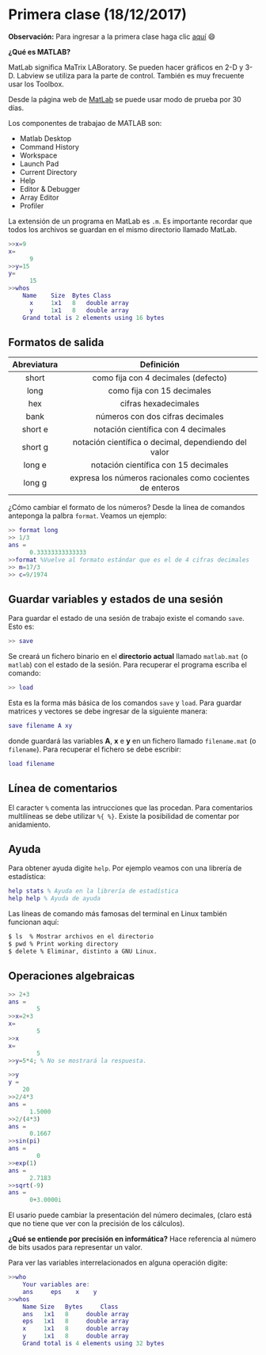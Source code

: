 # Primera clase (18/12/2017) #

**Observación:** Para ingresar a la primera clase haga clic [aquí](https://github.com/carlosal1015/MATLAB/blob/master/Clase%201/Primera%20clase.ipynb) :smile:

**¿Qué es MATLAB?**

MatLab significa MaTrix LABoratory. Se pueden hacer gráficos en 2-D y 3-D.
Labview se utiliza para la parte de control. También es muy frecuente usar los Toolbox.

Desde la página web de [MatLab](https://www.mathworks.com/academia/student_version.html) se puede usar modo de prueba por 30 días.

Los componentes de trabajao de MATLAB son:
- Matlab Desktop
- Command History
- Workspace
- Launch Pad
- Current Directory
- Help
- Editor & Debugger
- Array Editor
- Profiler

La extensión de un programa en MatLab es `.m`. Es importante recordar que todos los archivos se guardan en el mismo directorio llamado MatLab.

```Matlab
>>x=9
x=
      9
>>y=15
y=
      15
>>whos
    Name    Size  Bytes Class
      x     1x1   8   double array
      y     1x1   8   double array
    Grand total is 2 elements using 16 bytes
```

## Formatos de salida ##

|	Abreviatura	|	Definición									       	             |
|	:---:				|	:---:											      		             |
|	short				|	como fija con 4 decimales (defecto)              |
|	long				|	como fija con 15 decimales   				             |
|	hex					|	cifras hexadecimales								             |
| bank				|	números con dos cifras decimales	             	|
|short e			|	notación científica con 4 decimales              |
|short g      | notación científica o decimal, dependiendo del valor|
|long e				|	notación científica con 15 decimales|
|long g|expresa los números racionales como cocientes de enteros|

¿Cómo cambiar el formato de los números?
Desde la línea de comandos anteponga la palbra `format`. Veamos un ejemplo:
```Matlab
>> format long
>> 1/3
ans =
      0.33333333333333
>>format %Vuelve al formato estándar que es el de 4 cifras decimales
>> m=17/3
>> c=9/1974
```

## Guardar variables y estados de una sesión ##

Para guardar el estado de una sesión de trabajo existe el comando `save`. Esto es:

```Matlab
>> save
```
Se creará un fichero binario en el **directorio actual** llamado `matlab.mat` (o `matlab`) con el estado de la sesión. Para recuperar el programa escriba el comando:
```Matlab
>> load
```

Esta es la forma más básica de los comandos `save` y `load`. Para guardar matrices y vectores se debe ingresar de la siguiente manera:
```Matlab
save filename A xy
```
donde guardará las variables **A**, **x** e **y** en un fichero llamado `filename.mat` (o `filename`). Para recuperar el fichero se debe escribir:
```Matlab
load filename
```

## Línea de comentarios ##

El caracter `%` comenta las intrucciones que las procedan. Para comentarios multilíneas se debe utilizar `%{ %}`. Existe la posibilidad de comentar por anidamiento.

## Ayuda ##

Para obtener ayuda digite `help`. Por ejemplo veamos con una librería de estadística:
```Matlab
help stats % Ayuda en la librería de estadística
help help % Ayuda de ayuda
```


Las líneas de comando más famosas del terminal en Linux también funcionan aquí:

```sh
$ ls  % Mostrar archivos en el directorio
$ pwd % Print working directory
$ delete % Eliminar, distinto a GNU Linux.
```
## Operaciones algebraicas ##

```Matlab
>> 2+3
ans =
        5
>>x=2+3
x=
        5
>>x
x=
        5
>>y=5*4; % No se mostrará la respuesta.

>>y
y =
    20
>>2/4*3
ans =
      1.5000
>>2/(4*3)
ans =
      0.1667
>>sin(pi)
ans =
        0
>>exp(1)
ans =
      2.7183
>>sqrt(-9)
ans =
      0+3.0000i
```
El usario puede cambiar la presentación del número decimales, (claro está que no tiene que ver con la precisión de los cálculos).

**¿Qué se entiende por precisión en informática?**
Hace referencia al número de bits usados para representar un valor.

Para ver las variables interrelacionados en alguna operación digite:

```Matlab
>>who
    Your variables are:
    ans     eps    x    y
>>whos
    Name Size   Bytes     Class
    ans   1x1   8     double array
    eps   1x1   8     double array
    x     1x1   8     double array
    y     1x1   8     double array
    Grand total is 4 elements using 32 bytes
```
